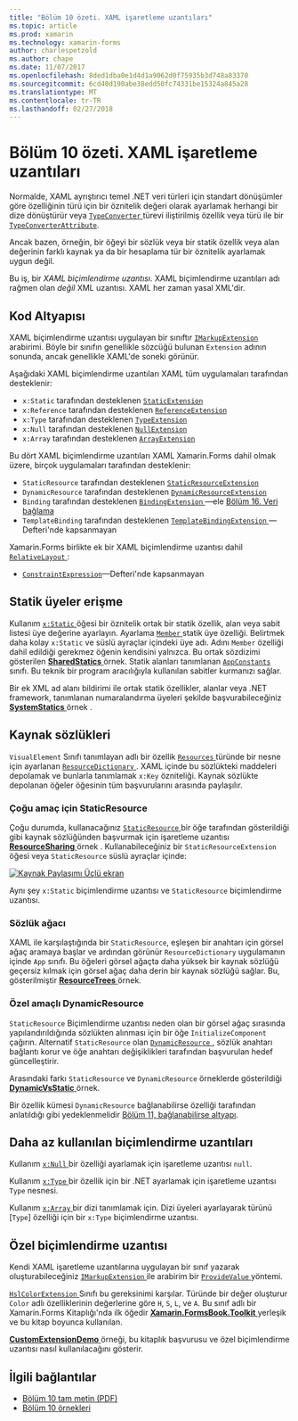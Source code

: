 ```yaml
---
title: "Bölüm 10 özeti. XAML işaretleme uzantıları"
ms.topic: article
ms.prod: xamarin
ms.technology: xamarin-forms
author: charlespetzold
ms.author: chape
ms.date: 11/07/2017
ms.openlocfilehash: 8ded1dba0e1d4d1a9062d0f75935b3d748a83370
ms.sourcegitcommit: 6cd40d190abe38edd50fc74331be15324a845a28
ms.translationtype: MT
ms.contentlocale: tr-TR
ms.lasthandoff: 02/27/2018
---
```

# <a name="summary-of-chapter-10-xaml-markup-extensions"></a>Bölüm 10 özeti. XAML işaretleme uzantıları

Normalde, XAML ayrıştırıcı temel .NET veri türleri için standart dönüşümler göre özelliğinin türü için bir öznitelik değeri olarak ayarlamak herhangi bir dize dönüştürür veya [ `TypeConverter` ](https://developer.xamarin.com/api/type/Xamarin.Forms.TypeConverter/) türevi iliştirilmiş özellik veya türü ile bir [`TypeConverterAttribute`](https://developer.xamarin.com/api/type/Xamarin.Forms.TypeConverterAttribute/).

Ancak bazen, örneğin, bir öğeyi bir sözlük veya bir statik özellik veya alan değerinin farklı kaynak ya da bir hesaplama tür bir öznitelik ayarlamak uygun değil.

Bu iş, bir *XAML biçimlendirme uzantısı*. XAML biçimlendirme uzantıları adı rağmen olan *değil* XML uzantısı. XAML her zaman yasal XML'dir.

## <a name="the-code-infrastructure"></a>Kod Altyapısı

XAML biçimlendirme uzantısı uygulayan bir sınıftır [ `IMarkupExtension` ](https://developer.xamarin.com/api/type/Xamarin.Forms.Xaml.IMarkupExtension/) arabirimi. Böyle bir sınıfın genellikle sözcüğü bulunan `Extension` adının sonunda, ancak genellikle XAML'de soneki görünür.

Aşağıdaki XAML biçimlendirme uzantıları XAML tüm uygulamaları tarafından desteklenir:

- `x:Static` tarafından desteklenen [`StaticExtension`](https://developer.xamarin.com/api/type/Xamarin.Forms.Xaml.StaticExtension/)
- `x:Reference` tarafından desteklenen [`ReferenceExtension`](https://developer.xamarin.com/api/type/Xamarin.Forms.Xaml.ReferenceExtension/)
- `x:Type` tarafından desteklenen [`TypeExtension`](https://developer.xamarin.com/api/type/Xamarin.Forms.Xaml.TypeExtension/)
- `x:Null` tarafından desteklenen [`NullExtension`](https://developer.xamarin.com/api/type/Xamarin.Forms.Xaml.NullExtension/)
- `x:Array` tarafından desteklenen [`ArrayExtension`](https://developer.xamarin.com/api/type/Xamarin.Forms.Xaml.ArrayExtension/)

Bu dört XAML biçimlendirme uzantıları XAML Xamarin.Forms dahil olmak üzere, birçok uygulamaları tarafından desteklenir:

- `StaticResource` tarafından desteklenen [`StaticResourceExtension`](https://developer.xamarin.com/api/type/Xamarin.Forms.Xaml.StaticResourceExtension/)
- `DynamicResource` tarafından desteklenen [`DynamicResourceExtension`](https://developer.xamarin.com/api/type/Xamarin.Forms.Xaml.DynamicResourceExtension/)
- `Binding` tarafından desteklenen [ `BindingExtension` ](https://developer.xamarin.com/api/type/Xamarin.Forms.Xaml.BindingExtension/) &mdash;ele [Bölüm 16. Veri bağlama](#chapter16)
- `TemplateBinding` tarafından desteklenen [ `TemplateBindingExtension` ](https://developer.xamarin.com/api/type/Xamarin.Forms.Xaml.TemplateBindingExtension/) &mdash;Defteri'nde kapsanmayan

Xamarin.Forms birlikte ek bir XAML biçimlendirme uzantısı dahil [ `RelativeLayout` ](https://developer.xamarin.com/api/type/Xamarin.Forms.RelativeLayout/):

- [`ConstraintExpression`](https://developer.xamarin.com/api/type/Xamarin.Forms.ConstraintExpression/)&mdash;Defteri'nde kapsanmayan

## <a name="accessing-static-members"></a>Statik üyeler erişme

Kullanım [ `x:Static` ](https://developer.xamarin.com/api/type/Xamarin.Forms.Xaml.StaticExtension/) öğesi bir öznitelik ortak bir statik özellik, alan veya sabit listesi üye değerine ayarlayın. Ayarlama [ `Member` ](https://developer.xamarin.com/api/property/Xamarin.Forms.Xaml.StaticExtension.Member/) statik üye özelliği. Belirtmek daha kolay `x:Static` ve süslü ayraçlar içindeki üye adı. Adını `Member` özelliği dahil edildiği gerekmez öğenin kendisini yalnızca. Bu ortak sözdizimi gösterilen [ **SharedStatics** ](https://github.com/xamarin/xamarin-forms-book-samples/tree/master/Chapter10/SharedStatics) örnek. Statik alanları tanımlanan [ `AppConstants` ](https://github.com/xamarin/xamarin-forms-book-samples/blob/master/Chapter10/SharedStatics/SharedStatics/SharedStatics/AppConstants.cs) sınıfı. Bu teknik bir program aracılığıyla kullanılan sabitler kurmanızı sağlar.

Bir ek XML ad alanı bildirimi ile ortak statik özellikler, alanlar veya .NET framework, tanımlanan numaralandırma üyeleri şekilde başvurabileceğiniz [ **SystemStatics** ](https://github.com/xamarin/xamarin-forms-book-samples/tree/master/Chapter10/SystemStatics) örnek .

## <a name="resource-dictionaries"></a>Kaynak sözlükleri

`VisualElement` Sınıfı tanımlayan adlı bir özellik [ `Resources` ](https://developer.xamarin.com/api/property/Xamarin.Forms.VisualElement.Resources/) türünde bir nesne için ayarlanan [ `ResourceDictionary` ](https://developer.xamarin.com/api/type/Xamarin.Forms.ResourceDictionary/). XAML içinde bu sözlükteki maddeleri depolamak ve bunlarla tanımlamak `x:Key` özniteliği. Kaynak sözlükte depolanan öğeler öğesinin tüm başvurularını arasında paylaşılır.

### <a name="staticresource-for-most-purposes"></a>Çoğu amaç için StaticResource

Çoğu durumda, kullanacağınız [ `StaticResource` ](https://developer.xamarin.com/api/type/Xamarin.Forms.Xaml.StaticResourceExtension/) bir öğe tarafından gösterildiği gibi kaynak sözlüğünden başvurmak için işaretleme uzantısı [ **ResourceSharing** ](https://github.com/xamarin/xamarin-forms-book-samples/tree/master/Chapter10/ResourceSharing) örnek . Kullanabileceğiniz bir `StaticResourceExtension` öğesi veya `StaticResource` süslü ayraçlar içinde:

[![Kaynak Paylaşımı Üçlü ekran](images/ch10fg03-small.png "kaynak paylaşımı")](images/ch10fg03-large.png "kaynak paylaşma")

Aynı şey `x:Static` biçimlendirme uzantısı ve `StaticResource` biçimlendirme uzantısı.

### <a name="a-tree-of-dictionaries"></a>Sözlük ağacı

XAML ile karşılaştığında bir `StaticResource`, eşleşen bir anahtarı için görsel ağaç aramaya başlar ve ardından görünür `ResourceDictionary` uygulamanın içinde `App` sınıfı. Bu öğeleri görsel ağaçta daha yüksek bir kaynak sözlüğü geçersiz kılmak için görsel ağaç daha derin bir kaynak sözlüğü sağlar. Bu, gösterilmiştir [ **ResourceTrees** ](https://github.com/xamarin/xamarin-forms-book-samples/tree/master/Chapter10/ResourceTrees) örnek.

### <a name="dynamicresource-for-special-purposes"></a>Özel amaçlı DynamicResource

`StaticResource` Biçimlendirme uzantısı neden olan bir görsel ağaç sırasında yapılandırıldığında sözlükten alınması için bir öğe `InitializeComponent` çağırın. Alternatif `StaticResource` olan [ `DynamicResource` ](https://developer.xamarin.com/api/type/Xamarin.Forms.Xaml.DynamicResourceExtension/), sözlük anahtarı bağlantı korur ve öğe anahtarı değişiklikleri tarafından başvurulan hedef güncelleştirir.

Arasındaki farkı `StaticResource` ve `DynamicResource` örneklerde gösterildiği [ **DynamicVsStatic** ](https://github.com/xamarin/xamarin-forms-book-samples/tree/master/Chapter10/DynamicVsStatic) örnek.

Bir özellik kümesi `DynamicResource` bağlanabilirse özelliği tarafından anlatıldığı gibi yedeklenmelidir [Bölüm 11, bağlanabilirse altyapı](chapter11.md).

## <a name="lesser-used-markup-extensions"></a>Daha az kullanılan biçimlendirme uzantıları

Kullanım [ `x:Null` ](https://developer.xamarin.com/api/type/Xamarin.Forms.Xaml.NullExtension/) bir özelliği ayarlamak için işaretleme uzantısı `null`.

Kullanım [ `x:Type` ](https://developer.xamarin.com/api/type/Xamarin.Forms.Xaml.TypeExtension/) bir özellik için bir .NET ayarlamak için işaretleme uzantısı `Type` nesnesi.

Kullanım [ `x:Array` ](https://developer.xamarin.com/api/type/Xamarin.Forms.Xaml.ArrayExtension/) bir dizi tanımlamak için. Dizi üyeleri ayarlayarak türünü [`Type`] özelliği için bir `x:Type` biçimlendirme uzantısı.

## <a name="a-custom-markup-extension"></a>Özel biçimlendirme uzantısı

Kendi XAML işaretleme uzantılarına uygulayan bir sınıf yazarak oluşturabileceğiniz [ `IMarkupExtension` ](https://developer.xamarin.com/api/type/Xamarin.Forms.Xaml.IMarkupExtension/) ile arabirim bir [ `ProvideValue` ](https://developer.xamarin.com/api/member/Xamarin.Forms.Xaml.IMarkupExtension.ProvideValue/p/System.IServiceProvider/) yöntemi.

[ `HslColorExtension` ](https://github.com/xamarin/xamarin-forms-book-samples/blob/master/Libraries/Xamarin.FormsBook.Toolkit/Xamarin.FormsBook.Toolkit/HslColorExtension.cs) Sınıfı bu gereksinimi karşılar. Türünde bir değer oluşturur `Color` adlı özelliklerinin değerlerine göre `H`, `S`, `L`, ve `A`. Bu sınıf adlı bir Xamarin.Forms Kitaplığı'nda ilk öğedir [ **Xamarin.FormsBook.Toolkit** ](https://github.com/xamarin/xamarin-forms-book-samples/tree/master/Libraries/Xamarin.FormsBook.Toolkit) yerleşik ve bu kitap boyunca kullanılan.

[ **CustomExtensionDemo** ](https://github.com/xamarin/xamarin-forms-book-samples/tree/master/Chapter10/CustomExtensionDemo) örneği, bu kitaplık başvurusu ve özel biçimlendirme uzantısı nasıl kullanılacağını gösterir.



## <a name="related-links"></a>İlgili bağlantılar

- [Bölüm 10 tam metin (PDF)](https://download.xamarin.com/developer/xamarin-forms-book/XamarinFormsBook-Ch10-Apr2016.pdf)
- [Bölüm 10 örnekleri](https://github.com/xamarin/xamarin-forms-book-samples/tree/master/Chapter10)
